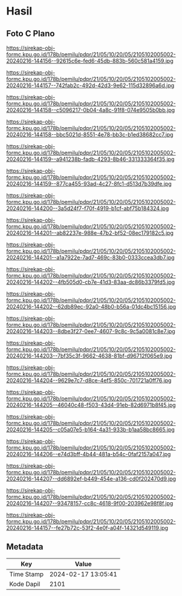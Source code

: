 # Hasil

## Foto C Plano

https://sirekap-obj-formc.kpu.go.id/178b/pemilu/pdpr/21/05/10/20/05/2105102005002-20240216-144156--92615c6e-fed6-45db-883b-560c581a4159.jpg

https://sirekap-obj-formc.kpu.go.id/178b/pemilu/pdpr/21/05/10/20/05/2105102005002-20240216-144157--742fab2c-492d-42d3-9e62-115d32896a6d.jpg

https://sirekap-obj-formc.kpu.go.id/178b/pemilu/pdpr/21/05/10/20/05/2105102005002-20240216-144158--c5096217-0b04-4a8c-91f8-074e9505b0bb.jpg

https://sirekap-obj-formc.kpu.go.id/178b/pemilu/pdpr/21/05/10/20/05/2105102005002-20240216-144158--bbc5021d-8551-4e78-bb3c-b1ed38682cc7.jpg

https://sirekap-obj-formc.kpu.go.id/178b/pemilu/pdpr/21/05/10/20/05/2105102005002-20240216-144159--a941238b-fadb-4293-8b46-331333364f35.jpg

https://sirekap-obj-formc.kpu.go.id/178b/pemilu/pdpr/21/05/10/20/05/2105102005002-20240216-144159--877ca455-93ad-4c27-8fc1-d513d7b39dfe.jpg

https://sirekap-obj-formc.kpu.go.id/178b/pemilu/pdpr/21/05/10/20/05/2105102005002-20240216-144200--3a5d24f7-f70f-4919-b1cf-abf75b184324.jpg

https://sirekap-obj-formc.kpu.go.id/178b/pemilu/pdpr/21/05/10/20/05/2105102005002-20240216-144201--ab82237e-988e-47b2-bf52-08ec179182c5.jpg

https://sirekap-obj-formc.kpu.go.id/178b/pemilu/pdpr/21/05/10/20/05/2105102005002-20240216-144201--a1a7922e-7ad7-469c-83b0-0333ccea3db7.jpg

https://sirekap-obj-formc.kpu.go.id/178b/pemilu/pdpr/21/05/10/20/05/2105102005002-20240216-144202--4fb505d0-cb7e-41d3-83aa-dc86b3379fd5.jpg

https://sirekap-obj-formc.kpu.go.id/178b/pemilu/pdpr/21/05/10/20/05/2105102005002-20240216-144202--62db89ec-92a0-48b0-b56a-01dc4bc15156.jpg

https://sirekap-obj-formc.kpu.go.id/178b/pemilu/pdpr/21/05/10/20/05/2105102005002-20240216-144203--8dbe3f27-0ee7-4607-9c8c-9c5a0081c8e7.jpg

https://sirekap-obj-formc.kpu.go.id/178b/pemilu/pdpr/21/05/10/20/05/2105102005002-20240216-144203--7bf35c3f-9662-4638-81bf-d96712f065e9.jpg

https://sirekap-obj-formc.kpu.go.id/178b/pemilu/pdpr/21/05/10/20/05/2105102005002-20240216-144204--9629e7c7-d8ce-4ef5-850c-701721a0ff76.jpg

https://sirekap-obj-formc.kpu.go.id/178b/pemilu/pdpr/21/05/10/20/05/2105102005002-20240216-144205--46040c48-f503-43d4-91eb-82d6971b8f45.jpg

https://sirekap-obj-formc.kpu.go.id/178b/pemilu/pdpr/21/05/10/20/05/2105102005002-20240216-144205--c05a07e5-b164-4a31-933b-b1aa58bc8665.jpg

https://sirekap-obj-formc.kpu.go.id/178b/pemilu/pdpr/21/05/10/20/05/2105102005002-20240216-144206--e74d3bff-4b44-481a-b54c-0faf2157a047.jpg

https://sirekap-obj-formc.kpu.go.id/178b/pemilu/pdpr/21/05/10/20/05/2105102005002-20240216-144207--dd6892ef-b449-454e-a136-cd0f202470d9.jpg

https://sirekap-obj-formc.kpu.go.id/178b/pemilu/pdpr/21/05/10/20/05/2105102005002-20240216-144207--93478157-cc8c-4618-9f00-203962e98f8f.jpg

https://sirekap-obj-formc.kpu.go.id/178b/pemilu/pdpr/21/05/10/20/05/2105102005002-20240216-144157--fe27b72c-53f2-4e0f-a04f-14321d549119.jpg


## Metadata

| Key        | Value               |
| ---------- | ------------------- |
| Time Stamp | 2024-02-17 13:05:41 |
| Kode Dapil | 2101                |



